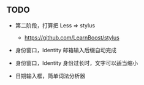 TODO
----

* 第二阶段，打算把 Less => stylus
  - https://github.com/LearnBoost/stylus

* 身份窗口，Identity  邮箱输入后缀自动完成

* 身份窗口，Identity 身份过长时，文字可以适当缩小

* 日期输入框，简单词法分析器
